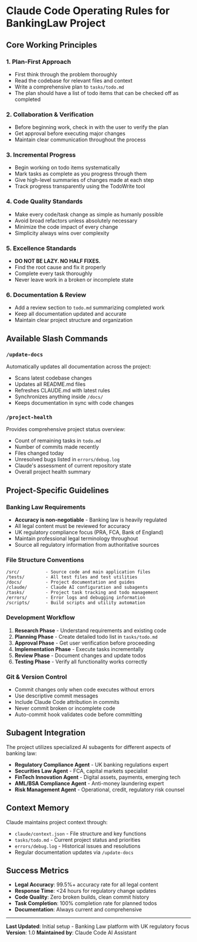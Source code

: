 # Claude Code Operating Rules for BankingLaw Project

## Core Working Principles

### 1. Plan-First Approach
- First think through the problem thoroughly
- Read the codebase for relevant files and context
- Write a comprehensive plan to `tasks/todo.md`
- The plan should have a list of todo items that can be checked off as completed

### 2. Collaboration & Verification  
- Before beginning work, check in with the user to verify the plan
- Get approval before executing major changes
- Maintain clear communication throughout the process

### 3. Incremental Progress
- Begin working on todo items systematically
- Mark tasks as complete as you progress through them
- Give high-level summaries of changes made at each step
- Track progress transparently using the TodoWrite tool

### 4. Code Quality Standards
- Make every code/task change as simple as humanly possible
- Avoid broad refactors unless absolutely necessary
- Minimize the code impact of every change
- Simplicity always wins over complexity

### 5. Excellence Standards
- **DO NOT BE LAZY. NO HALF FIXES.**
- Find the root cause and fix it properly
- Complete every task thoroughly
- Never leave work in a broken or incomplete state

### 6. Documentation & Review
- Add a review section to `todo.md` summarizing completed work
- Keep all documentation updated and accurate
- Maintain clear project structure and organization

## Available Slash Commands

### `/update-docs`
Automatically updates all documentation across the project:
- Scans latest codebase changes
- Updates all README.md files  
- Refreshes CLAUDE.md with latest rules
- Synchronizes anything inside `/docs/`
- Keeps documentation in sync with code changes

### `/project-health`
Provides comprehensive project status overview:
- Count of remaining tasks in `todo.md`
- Number of commits made recently
- Files changed today
- Unresolved bugs listed in `errors/debug.log`
- Claude's assessment of current repository state
- Overall project health summary

## Project-Specific Guidelines

### Banking Law Requirements
- **Accuracy is non-negotiable** - Banking law is heavily regulated
- All legal content must be reviewed for accuracy
- UK regulatory compliance focus (PRA, FCA, Bank of England)
- Maintain professional legal terminology throughout
- Source all regulatory information from authoritative sources

### File Structure Conventions
```
/src/          - Source code and main application files
/tests/        - All test files and test utilities  
/docs/         - Project documentation and guides
/claude/       - Claude AI configuration and subagents
/tasks/        - Project task tracking and todo management
/errors/       - Error logs and debugging information
/scripts/      - Build scripts and utility automation
```

### Development Workflow
1. **Research Phase** - Understand requirements and existing code
2. **Planning Phase** - Create detailed todo list in `tasks/todo.md`
3. **Approval Phase** - Get user verification before proceeding
4. **Implementation Phase** - Execute tasks incrementally
5. **Review Phase** - Document changes and update todos
6. **Testing Phase** - Verify all functionality works correctly

### Git & Version Control
- Commit changes only when code executes without errors
- Use descriptive commit messages
- Include Claude Code attribution in commits
- Never commit broken or incomplete code
- Auto-commit hook validates code before committing

## Subagent Integration

The project utilizes specialized AI subagents for different aspects of banking law:

- **Regulatory Compliance Agent** - UK banking regulations expert
- **Securities Law Agent** - FCA, capital markets specialist  
- **FinTech Innovation Agent** - Digital assets, payments, emerging tech
- **AML/BSA Compliance Agent** - Anti-money laundering expert
- **Risk Management Agent** - Operational, credit, regulatory risk counsel

## Context Memory

Claude maintains project context through:
- `claude/context.json` - File structure and key functions
- `tasks/todo.md` - Current project status and priorities
- `errors/debug.log` - Historical issues and resolutions
- Regular documentation updates via `/update-docs`

## Success Metrics

- **Legal Accuracy**: 99.5%+ accuracy rate for all legal content
- **Response Time**: <24 hours for regulatory change updates  
- **Code Quality**: Zero broken builds, clean commit history
- **Task Completion**: 100% completion rate for planned todos
- **Documentation**: Always current and comprehensive

---

**Last Updated**: Initial setup - Banking Law platform with UK regulatory focus
**Version**: 1.0
**Maintained by**: Claude Code AI Assistant